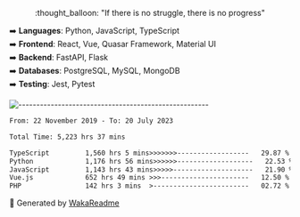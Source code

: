 <p align="center"> 
  :thought_balloon: "If there is no struggle, there is no progress"
</p>

<p align="left">
  ➡️ <strong>Languages</strong>: Python, JavaScript, TypeScript<br>
  ➡️ <strong>Frontend</strong>: React, Vue, Quasar Framework, Material UI<br>
  ➡️ <strong>Backend</strong>: FastAPI, Flask<br>
  ➡️ <strong>Databases</strong>: PostgreSQL, MySQL, MongoDB<br>
  ➡️ <strong>Testing</strong>: Jest, Pytest<br>
</p>

![-----------------------------------------------------](https://raw.githubusercontent.com/andreasbm/readme/master/assets/lines/vintage.png)

<!--START_SECTION:waka-->

```txt
From: 22 November 2019 - To: 20 July 2023

Total Time: 5,223 hrs 37 mins

TypeScript         1,560 hrs 5 mins>>>>>>>------------------   29.87 %
Python             1,176 hrs 56 mins>>>>>>-------------------   22.53 %
JavaScript         1,143 hrs 43 mins>>>>>--------------------   21.90 %
Vue.js             652 hrs 49 mins >>>----------------------   12.50 %
PHP                142 hrs 3 mins  >------------------------   02.72 %
```

<!--END_SECTION:waka-->


🚀 Generated by [WakaReadme](https://github.com/athul/waka-readme)
